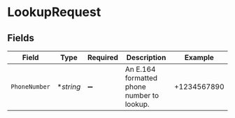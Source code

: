 # LookupRequest


## Fields

| Field                                      | Type                                       | Required                                   | Description                                | Example                                    |
| ------------------------------------------ | ------------------------------------------ | ------------------------------------------ | ------------------------------------------ | ------------------------------------------ |
| `PhoneNumber`                              | **string*                                  | :heavy_minus_sign:                         | An E.164 formatted phone number to lookup. | +1234567890                                |